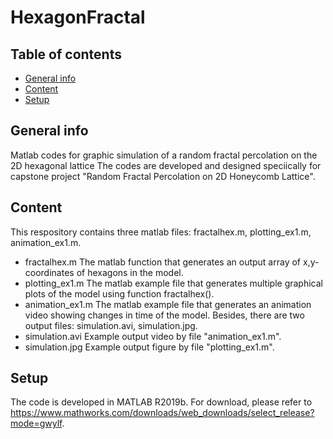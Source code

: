 # HexagonFractal

## Table of contents
* [General info](#general-info)
* [Content](#content)
* [Setup](#setup)

## General info
Matlab codes for graphic simulation of a random fractal percolation on the 2D hexagonal lattice
The codes are developed and designed speciically for capstone project "Random Fractal Percolation on 2D Honeycomb Lattice".
  
## Content
This respository contains three matlab files: fractalhex.m, plotting_ex1.m, animation_ex1.m.
* fractalhex.m
The matlab function that generates an output array of x,y-coordinates of hexagons in the model.
* plotting_ex1.m
The matlab example file that generates multiple graphical plots of the model using function fractalhex().
* animation_ex1.m
The matlab example file that generates an animation video showing changes in time of the model.
Besides, there are two output files: simulation.avi, simulation.jpg.
* simulation.avi
Example output video by file "animation_ex1.m".
* simulation.jpg
Example output figure by file "plotting_ex1.m".

## Setup
The code is developed in MATLAB R2019b.
For download, please refer to https://www.mathworks.com/downloads/web_downloads/select_release?mode=gwylf.
